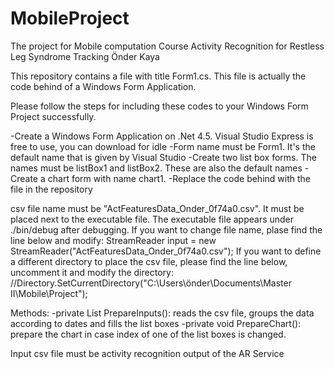 # MobileProject
The project for Mobile computation Course
Activity Recognition for Restless Leg Syndrome Tracking
Önder Kaya

This repository contains a file with title Form1.cs. This file is actually the code behind of a Windows Form Application.

Please follow the steps for including these codes to your Windows Form Project successfully.

-Create a Windows Form Application on .Net 4.5. Visual Studio Express is free to use, you can download for idle
-Form name must be Form1. It's the default name that is given by Visual Studio
-Create two list box forms. The names must be listBox1 and listBox2. These are also the default names
-Create a chart form with name chart1.
-Replace the code behind with the file in the repository

csv file name must be "ActFeaturesData_Onder_0f74a0.csv". It must be placed next to the executable file. The executable file appears under ./bin/debug after debugging. If you want to change file name, plase find the line below and modify:
StreamReader input = new StreamReader("ActFeaturesData_Onder_0f74a0.csv");
If you want to define a different directory to place the csv file, please find the line below, uncomment it and modify the directory:
//Directory.SetCurrentDirectory("C:\\Users\\önder\\Documents\\Master II\\Mobile\\Project");

Methods:
-private List<DataTable> PrepareInputs(): reads the csv file, groups the data according to dates and fills the list boxes
-private void PrepareChart(): prepare the chart in case index of one of the list boxes is changed.

Input csv file must be activity recognition output of the AR Service
